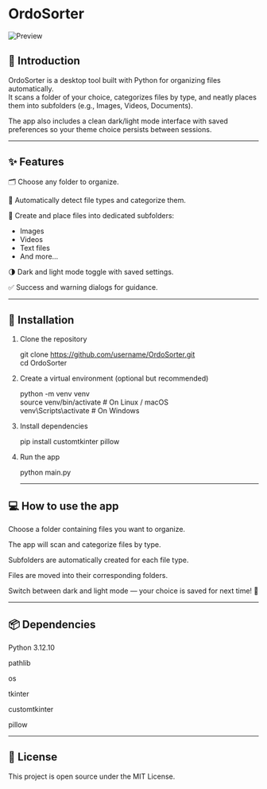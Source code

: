 # OrdoSorter

![Preview](https://github.com/user-attachments/assets/9f158b79-98b1-46f3-91ad-0f3f59f49d41)

## 📖 Introduction

OrdoSorter is a desktop tool built with Python for organizing files automatically.  
It scans a folder of your choice, categorizes files by type, and neatly places them into subfolders (e.g., Images, Videos, Documents).

The app also includes a clean dark/light mode interface with saved preferences so your theme choice persists between sessions.

---

## ✨ Features

🗂 Choose any folder to organize.

🔎 Automatically detect file types and categorize them.

📁 Create and place files into dedicated subfolders:

- Images
- Videos
- Text files
- And more…

🌗 Dark and light mode toggle with saved settings.

✅ Success and warning dialogs for guidance.

---

## 🚀 Installation

1. Clone the repository

   git clone https://github.com/username/OrdoSorter.git  
   cd OrdoSorter

2. Create a virtual environment (optional but recommended)

   python -m venv venv  
   source venv/bin/activate # On Linux / macOS  
   venv\Scripts\activate # On Windows

3. Install dependencies

   pip install customtkinter pillow

4. Run the app

   python main.py

   ***

## 💻 How to use the app

Choose a folder containing files you want to organize.

The app will scan and categorize files by type.

Subfolders are automatically created for each file type.

Files are moved into their corresponding folders.

Switch between dark and light mode — your choice is saved for next time! 🎉

---

## 📦 Dependencies

Python 3.12.10

pathlib

os

tkinter

customtkinter

pillow

---

## 📝 License

This project is open source under the MIT License.

